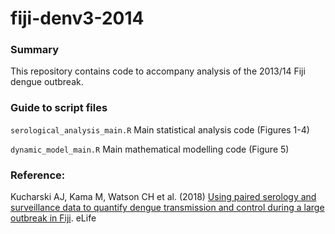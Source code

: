 # fiji-denv3-2014

### Summary

This repository contains code to accompany analysis of the 2013/14 Fiji dengue outbreak.


### Guide to script files

`serological_analysis_main.R` Main statistical analysis code (Figures 1-4)

`dynamic_model_main.R` Main mathematical modelling code (Figure 5)



### Reference:

Kucharski AJ, Kama M, Watson CH et al. (2018) [Using paired serology and surveillance data to quantify dengue transmission and control during a large outbreak in Fiji](https://elifesciences.org/articles/34848). eLife